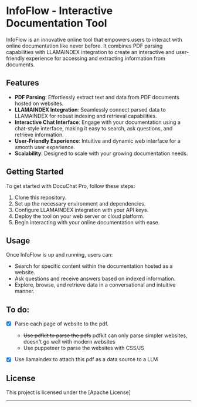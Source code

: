 # InfoFlow - Interactive Documentation Tool

InfoFlow is an innovative online tool that empowers users to interact with online documentation like never before. It combines PDF parsing capabilities with LLAMAINDEX integration to create an interactive and user-friendly experience for accessing and extracting information from documents.

## Features

- **PDF Parsing**: Effortlessly extract text and data from PDF documents hosted on websites.
- **LLAMAINDEX Integration**: Seamlessly connect parsed data to LLAMAINDEX for robust indexing and retrieval capabilities.
- **Interactive Chat Interface**: Engage with your documentation using a chat-style interface, making it easy to search, ask questions, and retrieve information.
- **User-Friendly Experience**: Intuitive and dynamic web interface for a smooth user experience.
- **Scalability**: Designed to scale with your growing documentation needs.

## Getting Started

To get started with DocuChat Pro, follow these steps:

1. Clone this repository.
2. Set up the necessary environment and dependencies.
3. Configure LLAMAINDEX integration with your API keys.
4. Deploy the tool on your web server or cloud platform.
5. Begin interacting with your online documentation with ease.

## Usage

Once InfoFlow is up and running, users can:

- Search for specific content within the documentation hosted as a website.
- Ask questions and receive answers based on indexed information.
- Explore, browse, and retrieve data in a conversational and intuitive manner.

## To do:

- [x] Parse each page of website to the pdf.
   - ~~Use pdfkit to parse the pdfs~~ pdfkit can only parse simpler websites, doesn't go well with modern websites
   - Use puppeteer to parse the websites with CSS/JS

- [x] Use llamaindex to attach this pdf as a data source to a LLM

## License

This project is licensed under the [Apache License]


---

